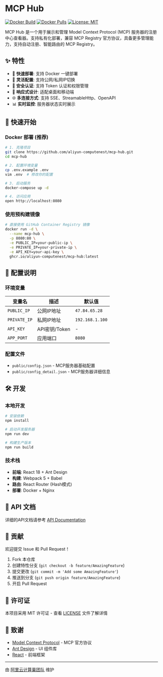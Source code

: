 # MCP Hub

[![Docker Build](https://github.com/aliyun-computenest/mcp-hub/actions/workflows/docker-build.yml/badge.svg)](https://github.com/aliyun-computenest/mcp-hub/actions/workflows/docker-build.yml)
[![Docker Pulls](https://img.shields.io/docker/pulls/aliyuncomputenest/mcp-hub)](https://hub.docker.com/r/aliyuncomputenest/mcp-hub)
[![License: MIT](https://img.shields.io/badge/License-MIT-yellow.svg)](https://opensource.org/licenses/MIT)

MCP Hub 是一个用于展示和管理 Model Context Protocol (MCP) 服务器的注册中心查看器。支持私有化部署，兼容 MCP Registry 官方协议，具备更多管理能力，支持自动注册、智能路由的 MCP Registry。

## ✨ 特性

- 🚀 **快速部署**: 支持 Docker 一键部署
- 🔧 **灵活配置**: 支持公网/私网IP切换
- 🔐 **安全认证**: 支持 Token 认证和权限管理
- 📱 **响应式设计**: 适配桌面和移动端
- 🌐 **多连接方式**: 支持 SSE、StreamableHttp、OpenAPI
- 📊 **实时监控**: 服务器状态实时展示

## 🚀 快速开始

### Docker 部署 (推荐)

```bash
# 1. 克隆项目
git clone https://github.com/aliyun-computenest/mcp-hub.git
cd mcp-hub

# 2. 配置环境变量
cp .env.example .env
vim .env  # 修改你的配置

# 3. 启动服务
docker-compose up -d

# 4. 访问应用
open http://localhost:8080
```

### 使用预构建镜像

```bash
# 直接使用 GitHub Container Registry 镜像
docker run -d \
  --name mcp-hub \
  -p 8080:80 \
  -e PUBLIC_IP=your-public-ip \
  -e PRIVATE_IP=your-private-ip \
  -e API_KEY=your-api-key \
  ghcr.io/aliyun-computenest/mcp-hub:latest
```

## 📖 配置说明

### 环境变量

| 变量名 | 描述 | 默认值 |
|--------|------|--------|
| `PUBLIC_IP` | 公网IP地址 | `47.84.65.28` |
| `PRIVATE_IP` | 私网IP地址 | `192.168.1.100` |
| `API_KEY` | API密钥/Token | - |
| `APP_PORT` | 应用端口 | `8080` |

### 配置文件

- `public/config.json` - MCP服务器基础配置
- `public/config_detail.json` - MCP服务器详细信息

## 🛠️ 开发

### 本地开发

```bash
# 安装依赖
npm install

# 启动开发服务器
npm run dev

# 构建生产版本
npm run build
```

### 技术栈

- **前端**: React 18 + Ant Design
- **构建**: Webpack 5 + Babel
- **路由**: React Router (Hash模式)
- **部署**: Docker + Nginx

## 📝 API 文档

详细的API文档请参考 [API Documentation](./docs/api.md)

## 🤝 贡献

欢迎提交 Issue 和 Pull Request！

1. Fork 本仓库
2. 创建特性分支 (`git checkout -b feature/AmazingFeature`)
3. 提交更改 (`git commit -m 'Add some AmazingFeature'`)
4. 推送到分支 (`git push origin feature/AmazingFeature`)
5. 开启 Pull Request

## 📄 许可证

本项目采用 MIT 许可证 - 查看 [LICENSE](LICENSE) 文件了解详情

## 🙏 致谢

- [Model Context Protocol](https://modelcontextprotocol.io/) - MCP 官方协议
- [Ant Design](https://ant.design/) - UI 组件库
- [React](https://reactjs.org/) - 前端框架

---

由 [阿里云计算巢团队](https://github.com/aliyun-computenest) 维护
